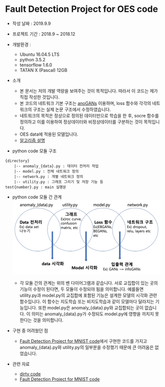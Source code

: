 # Fault Detection Project for OES code


- 작성 날짜 : 2019.9.9
- 프로젝트 기간 : 2018.9 ~ 2018.12
- 개발환경 :
  - Ubuntu 16.04.5 LTS
  - python 3.5.2
  - tensorflow 1.6.0
  - TATAN X (Pascal) 12GB
- 소개
  - 본 문서는 저의 개발 역량을 보여주는 것이 목적입니다. 따라서 이 코드는 제가 직접 작성한 것입니다.   
  - 본 코드의 네트워크 기본 구조는 [anoGANs](https://arxiv.org/pdf/1703.05921) 이용하며, loss 함수와 각각의 네트워크의 구조는 실제 논문 구조에서 수정하였습니다.
  - 네트워크의 목적은 정상으로 정의된 데이터만으로 학습을 한 후, socre 함수를 정의하고 이를 이용하여 정상데이터와 비정상데이터를 구분하는 것이 목적입니다.
  - OES data에 적용된 모델입니다.
  - [알고리즘 설명](https://github.com/kangheeyong/2018-1-Deep-Learing-pc1/blob/master/2018-2/experiment_anoGANs_2/report.md)



- python code 모듈 구조
```
{directory}
    |-- anomaly_{data}.py : 데이터 전처리 작업
    |-- model.py : 전체 네트워크 정의
    |-- network.py : 개별 네트워크 정의
    |-- utility.py : 그래프 그리기 및 저장 기능 등
test{number}.py : main 실행문
```

- python code 모듈 간 관계
 ![모듈 간 관계 추상화](figure_1.png)
  - 각 모듈 간의 관계는 위의 벤 다이어그램과 같습니다. 서로 교집합이 있는 곳의 기능이 수정이 된다면, 두 모듈이 수정되야 됨을 의미합니다. 예를들면 utility.py과 model.py의 교집합에 포함된 기능은 설계한 모델의 시각화 관련 함수입니다. 이 함수는 지도학습 또는 비지도학습과 같이 모델마다 달라지는 기능입니다. 또한 model.py은 anomaly_{data}.py와 교집합되는 곳이 없습니다. 이 의미는 anomaly_{data}.py가 수정되도 model.py에 영향을 끼치지 못한다는 것을 의미합니다.


- 구현 중 어려웠던 점
  - [Fault Detection Project for MNIST code](https://github.com/kangheeyong/2018-1-Deep-Learing-pc1/tree/master/2018-2/experiment_anoGANs_1)에서 구현한 코드를 가지고 anomaly_{data}.py와 utility.py의 일부분을 수정했기 때문에 큰 어려움은 없었습니다.




- 관련 자료
  - [dirty code](https://github.com/kangheeyong/2018-1-Deep-Learing-pc1/tree/master/2018-2/for_19411)
  - [Fault Detection Project for MNIST code](https://github.com/kangheeyong/2018-1-Deep-Learing-pc1/tree/master/2018-2/experiment_anoGANs_1)
